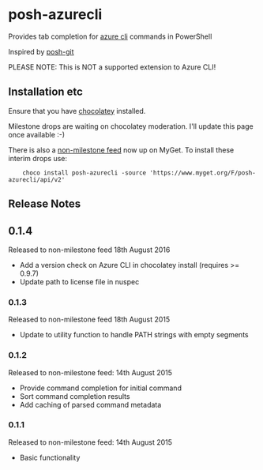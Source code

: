 # posh-azurecli
Provides tab completion for [azure cli](https://azure.microsoft.com/en-us/documentation/articles/xplat-cli/) commands in PowerShell

Inspired by [posh-git](https://github.com/dahlbyk/posh-git)

PLEASE NOTE: This is NOT a supported extension to Azure CLI!

## Installation etc
Ensure that you have [chocolatey](https://chocolatey.org/) installed.


Milestone drops are waiting on chocolatey moderation. I'll update this page once available :-)

There is also a [non-milestone feed](https://www.myget.org/F/posh-azurecli/api/v2) now up on MyGet. 
To install these interim drops use:

```
    choco install posh-azurecli -source 'https://www.myget.org/F/posh-azurecli/api/v2'
```

## Release Notes

## 0.1.4
Released to non-milestone feed 18th August 2016
* Add a version check on Azure CLI in chocolatey install (requires >= 0.9.7)
* Update path to license file in nuspec

### 0.1.3
Released to non-milestone feed 18th August 2015
* Update to utility function to handle PATH strings with empty segments

### 0.1.2 
Released to non-milestone feed: 14th August 2015
* Provide command completion for initial command
* Sort command completion results
* Add caching of parsed command metadata
 
### 0.1.1
Released to non-milestone feed: 14th August 2015
* Basic functionality
